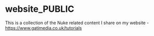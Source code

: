 # website_PUBLIC
This is a collection of the Nuke related content I share on my website - https://www.gatimedia.co.uk/tutorials
